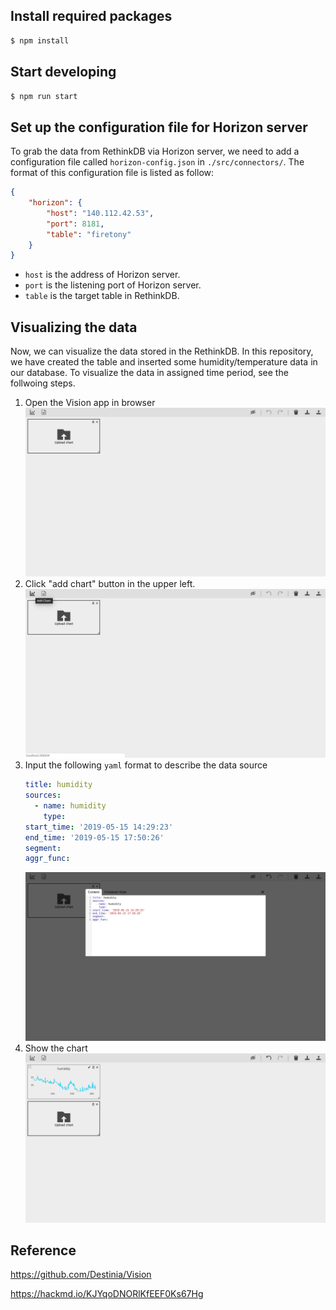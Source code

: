 ## Install required packages 
```bash
$ npm install
```
## Start developing
```bash
$ npm run start
```
## Set up the configuration file for Horizon server
To grab the data from RethinkDB via Horizon server, we need to add a configuration file called `horizon-config.json` in `./src/connectors/`.
The format of this configuration file is listed as follow:
```json
{
    "horizon": {
        "host": "140.112.42.53",
        "port": 8181,
        "table": "firetony"
    }
}
```
* `host` is the address of Horizon server.
* `port` is the listening port of Horizon server.
* `table` is the target table in RethinkDB.
## Visualizing the data
Now, we can visualize the data stored in the RethinkDB. In this repository, we have created the table and inserted some humidity/temperature data in our database. To visualize the data in assigned time period, see the follwoing steps.

1. Open the Vision app in browser
![image](../img/vision.png)
2. Click "add chart" button in the upper left.
![image](../img/add_chart.png)
3. Input the following `yaml` format to describe the data source
      ``` yaml
      title: humidity
      sources:
        - name: humidity
          type: 
      start_time: '2019-05-15 14:29:23'
      end_time: '2019-05-15 17:50:26'
      segment:
      aggr_func:
      ```
      ![image](../img/content.png)
4. Show the chart
      ![image](../img/show_chart.png)

## Reference
https://github.com/Destinia/Vision

https://hackmd.io/KJYqoDNORlKfEEF0Ks67Hg
